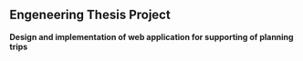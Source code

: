 ## Engeneering Thesis Project
**Design and implementation of web application for supporting of planning trips**